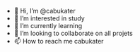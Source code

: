 - 👋 Hi, I’m @cabukater
- 👀 I’m interested in study
- 🌱 I’m currently learning 
- 💞️ I’m looking to collaborate on all projets
- 📫 How to reach me cabukater

<!---
cabukater/cabukater is a ✨ special ✨ repository because its `README.md` (this file) appears on your GitHub profile.
You can click the Preview link to take a look at your changes.
--->
